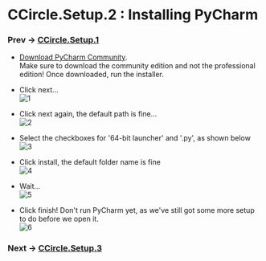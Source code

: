 # CCircle.Setup.2 : Installing PyCharm
### Prev -> [CCircle.Setup.1](setup1.html)

* [Download PyCharm Community](https://www.jetbrains.com/pycharm/download/#section=windows).  
  Make sure to download the community edition and not the professional edition!
  Once downloaded, run the installer.

* Click next...  
  ![1](../assets/img/pychsetup01.jpg)

* Click next again, the default path is fine...  
  ![2](../assets/img/pychsetup02.jpg)

* Select the checkboxes for '64-bit launcher' and '.py', as shown below  
  ![3](../assets/img/pychsetup03.jpg)

* Click install, the default folder name is fine  
  ![4](../assets/img/pychsetup04.jpg)

* Wait...  
  ![5](../assets/img/pychsetup05.jpg)

* Click finish! Don't run PyCharm yet, as we've still got some more setup to do
  before we open it.  
  ![6](../assets/img/pychsetup06.jpg)

### Next -> [CCircle.Setup.3](setup3.html)
